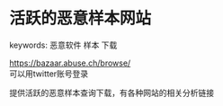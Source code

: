 # 活跃的恶意样本网站

keywords: 恶意软件 样本 下载  

https://bazaar.abuse.ch/browse/  
可以用twitter账号登录  

提供活跃的恶意样本查询下载，有各种网站的相关分析链接  
